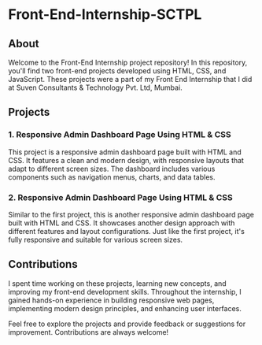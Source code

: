 # Front-End-Internship-SCTPL

## About

Welcome to the Front-End Internship project repository! In this repository, you'll find two front-end projects developed using HTML, CSS, and JavaScript.
These projects were a part of my Front End Internship that I did at Suven Consultants & Technology Pvt. Ltd, Mumbai.

## Projects

### 1. Responsive Admin Dashboard Page Using HTML & CSS

This project is a responsive admin dashboard page built with HTML and CSS. It features a clean and modern design, with responsive layouts that adapt to different screen sizes. The dashboard includes various components such as navigation menus, charts, and data tables.

### 2. Responsive Admin Dashboard Page Using HTML & CSS

Similar to the first project, this is another responsive admin dashboard page built with HTML and CSS. It showcases another design approach with different features and layout configurations. Just like the first project, it's fully responsive and suitable for various screen sizes.

## Contributions

I spent time working on these projects, learning new concepts, and improving my front-end development skills. Throughout the internship, I gained hands-on experience in building responsive web pages, implementing modern design principles, and enhancing user interfaces.

Feel free to explore the projects and provide feedback or suggestions for improvement. Contributions are always welcome!
